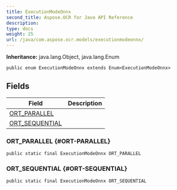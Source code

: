 ```yaml
---
title: ExecutionModeOnnx
second_title: Aspose.OCR for Java API Reference
description: 
type: docs
weight: 25
url: /java/com.aspose.ocr.models/executionmodeonnx/
---
```


**Inheritance:**
java.lang.Object, java.lang.Enum
```
public enum ExecutionModeOnnx extends Enum<ExecutionModeOnnx>
```
## Fields

| Field | Description |
| --- | --- |
| [ORT_PARALLEL](#ORT-PARALLEL) |  |
| [ORT_SEQUENTIAL](#ORT-SEQUENTIAL) |  |


### ORT_PARALLEL {#ORT-PARALLEL}
```
public static final ExecutionModeOnnx ORT_PARALLEL
```


### ORT_SEQUENTIAL {#ORT-SEQUENTIAL}
```
public static final ExecutionModeOnnx ORT_SEQUENTIAL
```

